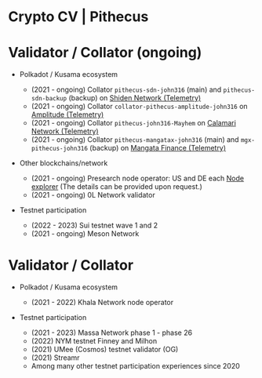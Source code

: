 # Crypto CV | Pithecus

# Validator / Collator (ongoing)
- Polkadot / Kusama ecosystem
    * (2021 - ongoing) Collator `pithecus-sdn-john316` (main) and `pithecus-sdn-backup` (backup)  on [Shiden Network (Telemetry)](https://telemetry.polkadot.io/#/0xf1cf9022c7ebb34b162d5b5e34e705a5a740b2d0ecc1009fb89023e62a488108)
    * (2021 - ongoing) Collator `collator-pithecus-amplitude-john316` on [Amplitude (Telemetry)](https://telemetry.polkadot.io/#/0xcceae7f3b9947cdb67369c026ef78efa5f34a08fe5808d373c04421ecf4f1aaf) 
    * (2021 - ongoing) Collator `pithecus-john316-Mayhem` on [Calamari Network (Telemetry)](https://telemetry.polkadot.io/#/0x4ac80c99289841dd946ef92765bf659a307d39189b3ce374a92b5f0415ee17a1)
    * (2021 - ongoing) Collator `pithecus-mangatax-john316` (main) and `mgx-pithecus-john316` (backup) on [Mangata Finance (Telemetry)](https://telemetry.polkadot.io/#/0xd611f22d291c5b7b69f1e105cca03352984c344c4421977efaa4cbdd1834e2aa) 

- Other blockchains/network
    * (2021 - ongoing) Presearch node operator: US and DE each [Node explorer](https://network.presearch.com/) (The details can be provided upon request.)
    * (2021 - ongoing) 0L Network validator
    
- Testnet participation
    * (2022 - 2023) Sui testnet wave 1 and 2
    * (2021 - ongoing) Meson Network
    

# Validator / Collator
- Polkadot / Kusama ecosystem
    * (2021 - 2022) Khala Network node operator

- Testnet participation
    * (2021 - 2023) Massa Network phase 1 - phase 26
    * (2022) NYM testnet Finney and Milhon
    * (2021) UMee (Cosmos) testnet validator (OG)
    * (2021) Streamr
    * Among many other testnet participation experiences since 2020


